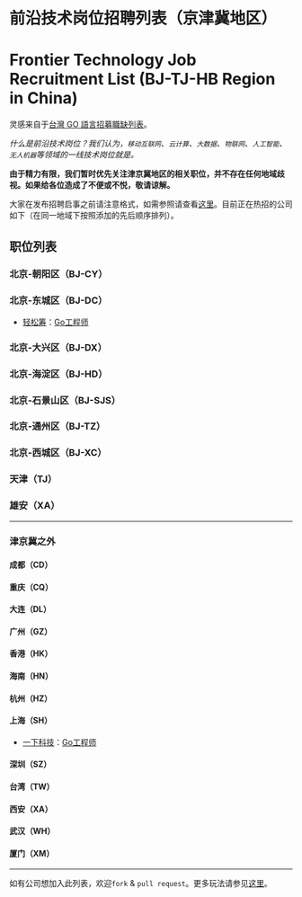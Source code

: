 # 前沿技术岗位招聘列表（京津冀地区）
# Frontier Technology Job Recruitment List (BJ-TJ-HB Region in China)

灵感来自于[台灣 GO 語言招募職缺列表](https://github.com/golangtw/jobs)。

*什么是前沿技术岗位？我们认为，`移动互联网`、`云计算`、`大数据`、`物联网`、`人工智能`、`无人机器`等领域的一线技术岗位就是。*

**由于精力有限，我们暂时优先关注津京冀地区的相关职位，并不存在任何地域歧视。如果给各位造成了不便或不悦，敬请谅解。**

大家在发布招聘启事之前请注意格式，如需参照请查看[这里](https://github.com/GoHackers/jobs/blob/master/recruit_template.md)。目前正在热招的公司如下（在同一地域下按照添加的先后顺序排列）。

## 职位列表

### 北京-朝阳区（BJ-CY）

### 北京-东城区（BJ-DC）
- [轻松筹](https://www.qschou.com)：[Go工程师](https://github.com/GoHackers/jobs/issues/2)

### 北京-大兴区（BJ-DX）

### 北京-海淀区（BJ-HD）

### 北京-石景山区（BJ-SJS）

### 北京-通州区（BJ-TZ）

### 北京-西城区（BJ-XC）

### 天津（TJ）

### 雄安（XA）

---------------

### 津京冀之外

#### 成都（CD）

#### 重庆（CQ）

#### 大连（DL）

#### 广州（GZ）

#### 香港（HK）

#### 海南（HN）

#### 杭州（HZ）

#### 上海（SH）
- [一下科技](http://www.yixia.com/)：[Go工程师](https://github.com/GoHackers/jobs/issues/3)

#### 深圳（SZ）

#### 台湾（TW）

#### 西安（XA）

#### 武汉（WH）

#### 厦门（XM）

---------------

如有公司想加入此列表，欢迎`fork` & `pull request`。更多玩法请参见[这里](https://github.com/GoHackers/jobs/blob/master/how_to_play.md)。

